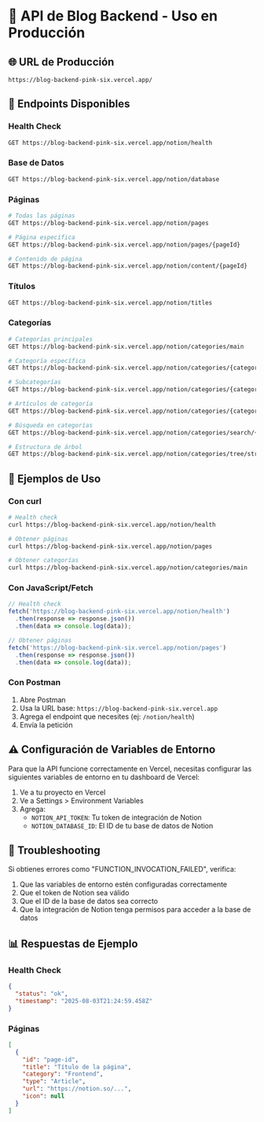 # 🚀 API de Blog Backend - Uso en Producción

## 🌐 URL de Producción
```
https://blog-backend-pink-six.vercel.app/
```

## 📝 Endpoints Disponibles

### **Health Check**
```bash
GET https://blog-backend-pink-six.vercel.app/notion/health
```

### **Base de Datos**
```bash
GET https://blog-backend-pink-six.vercel.app/notion/database
```

### **Páginas**
```bash
# Todas las páginas
GET https://blog-backend-pink-six.vercel.app/notion/pages

# Página específica
GET https://blog-backend-pink-six.vercel.app/notion/pages/{pageId}

# Contenido de página
GET https://blog-backend-pink-six.vercel.app/notion/content/{pageId}
```

### **Títulos**
```bash
GET https://blog-backend-pink-six.vercel.app/notion/titles
```

### **Categorías**
```bash
# Categorías principales
GET https://blog-backend-pink-six.vercel.app/notion/categories/main

# Categoría específica
GET https://blog-backend-pink-six.vercel.app/notion/categories/{category}

# Subcategorías
GET https://blog-backend-pink-six.vercel.app/notion/categories/{category}/subcategories

# Artículos de categoría
GET https://blog-backend-pink-six.vercel.app/notion/categories/{category}/articles

# Búsqueda en categorías
GET https://blog-backend-pink-six.vercel.app/notion/categories/search/{query}

# Estructura de árbol
GET https://blog-backend-pink-six.vercel.app/notion/categories/tree/structure
```

## 🧪 Ejemplos de Uso

### **Con curl**
```bash
# Health check
curl https://blog-backend-pink-six.vercel.app/notion/health

# Obtener páginas
curl https://blog-backend-pink-six.vercel.app/notion/pages

# Obtener categorías
curl https://blog-backend-pink-six.vercel.app/notion/categories/main
```

### **Con JavaScript/Fetch**
```javascript
// Health check
fetch('https://blog-backend-pink-six.vercel.app/notion/health')
  .then(response => response.json())
  .then(data => console.log(data));

// Obtener páginas
fetch('https://blog-backend-pink-six.vercel.app/notion/pages')
  .then(response => response.json())
  .then(data => console.log(data));
```

### **Con Postman**
1. Abre Postman
2. Usa la URL base: `https://blog-backend-pink-six.vercel.app`
3. Agrega el endpoint que necesites (ej: `/notion/health`)
4. Envía la petición

## ⚠️ Configuración de Variables de Entorno

Para que la API funcione correctamente en Vercel, necesitas configurar las siguientes variables de entorno en tu dashboard de Vercel:

1. Ve a tu proyecto en Vercel
2. Ve a Settings > Environment Variables
3. Agrega:
   - `NOTION_API_TOKEN`: Tu token de integración de Notion
   - `NOTION_DATABASE_ID`: El ID de tu base de datos de Notion

## 🔧 Troubleshooting

Si obtienes errores como "FUNCTION_INVOCATION_FAILED", verifica:

1. Que las variables de entorno estén configuradas correctamente
2. Que el token de Notion sea válido
3. Que el ID de la base de datos sea correcto
4. Que la integración de Notion tenga permisos para acceder a la base de datos

## 📊 Respuestas de Ejemplo

### Health Check
```json
{
  "status": "ok",
  "timestamp": "2025-08-03T21:24:59.458Z"
}
```

### Páginas
```json
[
  {
    "id": "page-id",
    "title": "Título de la página",
    "category": "Frontend",
    "type": "Article",
    "url": "https://notion.so/...",
    "icon": null
  }
]
``` 